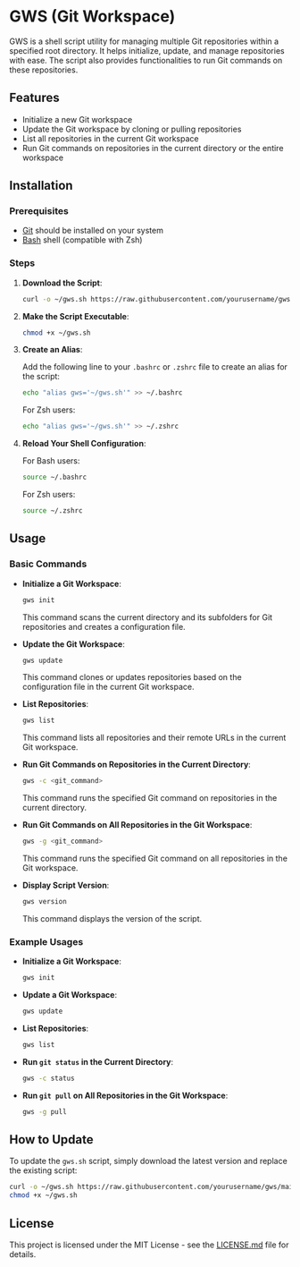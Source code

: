# GWS (Git Workspace)

GWS is a shell script utility for managing multiple Git repositories within a specified root directory. It helps initialize, update, and manage repositories with ease. The script also provides functionalities to run Git commands on these repositories.

## Features

- Initialize a new Git workspace
- Update the Git workspace by cloning or pulling repositories
- List all repositories in the current Git workspace
- Run Git commands on repositories in the current directory or the entire workspace

## Installation

### Prerequisites

- [Git](https://git-scm.com/) should be installed on your system
- [Bash](https://www.gnu.org/software/bash/) shell (compatible with Zsh)

### Steps

1. **Download the Script**:

   ```sh
   curl -o ~/gws.sh https://raw.githubusercontent.com/yourusername/gws/main/gws.sh
   ```

2. **Make the Script Executable**:

   ```sh
   chmod +x ~/gws.sh
   ```

3. **Create an Alias**:

   Add the following line to your `.bashrc` or `.zshrc` file to create an alias for the script:

   ```sh
   echo "alias gws='~/gws.sh'" >> ~/.bashrc
   ```

   For Zsh users:

   ```sh
   echo "alias gws='~/gws.sh'" >> ~/.zshrc
   ```

4. **Reload Your Shell Configuration**:

   For Bash users:

   ```sh
   source ~/.bashrc
   ```

   For Zsh users:

   ```sh
   source ~/.zshrc
   ```

## Usage

### Basic Commands

- **Initialize a Git Workspace**:

  ```sh
  gws init
  ```

  This command scans the current directory and its subfolders for Git repositories and creates a configuration file.

- **Update the Git Workspace**:

  ```sh
  gws update
  ```

  This command clones or updates repositories based on the configuration file in the current Git workspace.

- **List Repositories**:

  ```sh
  gws list
  ```

  This command lists all repositories and their remote URLs in the current Git workspace.

- **Run Git Commands on Repositories in the Current Directory**:

  ```sh
  gws -c <git_command>
  ```

  This command runs the specified Git command on repositories in the current directory.

- **Run Git Commands on All Repositories in the Git Workspace**:

  ```sh
  gws -g <git_command>
  ```

  This command runs the specified Git command on all repositories in the Git workspace.

- **Display Script Version**:

  ```sh
  gws version
  ```

  This command displays the version of the script.

### Example Usages

- **Initialize a Git Workspace**:

  ```sh
  gws init
  ```

- **Update a Git Workspace**:

  ```sh
  gws update
  ```

- **List Repositories**:

  ```sh
  gws list
  ```

- **Run `git status` in the Current Directory**:

  ```sh
  gws -c status
  ```

- **Run `git pull` on All Repositories in the Git Workspace**:

  ```sh
  gws -g pull
  ```

## How to Update

To update the `gws.sh` script, simply download the latest version and replace the existing script:

```sh
curl -o ~/gws.sh https://raw.githubusercontent.com/yourusername/gws/main/gws.sh
chmod +x ~/gws.sh
```

## License

This project is licensed under the MIT License - see the [LICENSE.md](LICENSE.md) file for details.